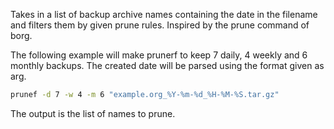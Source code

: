 Takes in a list of backup archive names containing the date in the filename
and filters them by given prune rules. Inspired by the prune command
of borg.

The following example will make prunerf to keep 7 daily, 4 weekly and 6
monthly backups. The created date will be parsed using the format given
as arg.

```sh
prunef -d 7 -w 4 -m 6 "example.org_%Y-%m-%d_%H-%M-%S.tar.gz"
```

The output is the list of names to prune.

